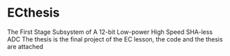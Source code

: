 # ECthesis
The First Stage Subsystem of A 12-bit Low-power High Speed SHA-less ADC
The thesis is the final project of the EC lesson, the code and the thesis are attached
